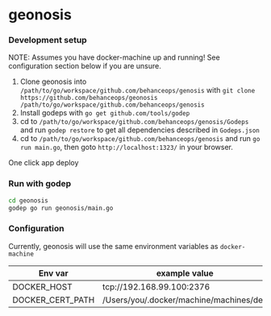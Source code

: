 # geonosis

### Development setup

NOTE: Assumes you have docker-machine up and running! See configuration section below if you are unsure.

1. Clone geonosis into `/path/to/go/workspace/github.com/behanceops/genosis` with `git clone https://github.com/behanceops/geonosis /path/to/go/workspace/github.com/behanceops/genosis`
2. Install godeps with `go get github.com/tools/godep`
3. cd to `/path/to/go/workspace/github.com/behanceops/genosis/Godeps` and run `godep restore` to get all dependencies described in `Godeps.json`
4. cd to `/path/to/go/workspace/github.com/behanceops/genosis` and run `go run main.go`, then goto `http://localhost:1323/` in your browser.

One click app deploy

### Run with godep

```bash
cd geonosis
godep go run geonosis/main.go
```

### Configuration

Currently, geonosis will use the same environment variables as `docker-machine`

Env var  | example value
------------- | -------------
DOCKER_HOST  | tcp://192.168.99.100:2376
DOCKER_CERT_PATH  | /Users/you/.docker/machine/machines/dev
